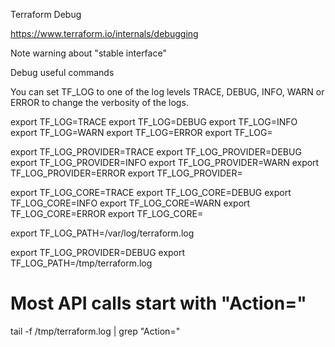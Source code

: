 Terraform Debug

https://www.terraform.io/internals/debugging

Note warning about "stable interface"

Debug useful commands

You can set TF_LOG to one of the log levels TRACE, DEBUG, INFO, WARN or ERROR to change the verbosity of the logs.

export TF_LOG=TRACE
export TF_LOG=DEBUG
export TF_LOG=INFO
export TF_LOG=WARN
export TF_LOG=ERROR
export TF_LOG=

export TF_LOG_PROVIDER=TRACE
export TF_LOG_PROVIDER=DEBUG
export TF_LOG_PROVIDER=INFO
export TF_LOG_PROVIDER=WARN
export TF_LOG_PROVIDER=ERROR
export TF_LOG_PROVIDER=


export TF_LOG_CORE=TRACE
export TF_LOG_CORE=DEBUG
export TF_LOG_CORE=INFO
export TF_LOG_CORE=WARN
export TF_LOG_CORE=ERROR
export TF_LOG_CORE=

export TF_LOG_PATH=/var/log/terraform.log​

export TF_LOG_PROVIDER=DEBUG
export TF_LOG_PATH=/tmp/terraform.log​
# Most API calls start with "Action="  
tail -f /tmp/terraform.log | grep "Action="

